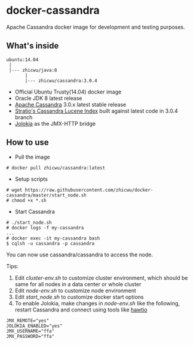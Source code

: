 # docker-cassandra
Apache Cassandra docker image for development and testing purposes.

## What's inside
```
ubuntu:14.04
 |
 |--- zhicwu/java:8
       |
       |--- zhicwu/cassandra:3.0.4
```
* Official Ubuntu Trusty(14.04) docker image
* Oracle JDK 8 latest release
* [Apache Cassandra](http://cassandra.apache.org/) 3.0.x latest stable release
* [Stratio's Cassandra Lucene Index](https://github.com/Stratio/cassandra-lucene-index) built against latest code in 3.0.4 branch
* [Jolokia](https://jolokia.org/) as the JMX-HTTP bridge

## How to use
- Pull the image
```
# docker pull zhicwu/cassandra:latest
```
- Setup scripts
```
# wget https://raw.githubusercontent.com/zhicwu/docker-cassandra/master/start_node.sh
# chmod +x *.sh
```
- Start Cassandra
```
# ./start_node.sh
# docker logs -f my-cassandra
...
# docker exec -it my-cassandra bash
$ cqlsh -u cassandra -p cassandra
```
You can now use cassandra/cassandra to access the node.

Tips:

1. Edit _cluster-env.sh_ to customize cluster environment, which should be same for all nodes in a data center or whole cluster
2. Edit _node-env.sh_ to customize node environment
3. Edit _start_node.sh_ to customize docker start options
3. To enable Jolokia, make changes in _node-env.sh_ like the following, restart Cassandra and connect using tools like  [hawtio](http://hawt.io/)
```
JMX_REMOTE="yes"
JOLOKIA_ENABLED="yes"
JMX_USERNAME="ffa"
JMX_PASSWORD="ffa"
```
